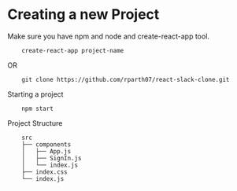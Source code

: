 Creating a new Project
===============================================

Make sure you have npm and node and create-react-app tool.

        create-react-app project-name
        
OR

	    git clone https://github.com/rparth07/react-slack-clone.git


Starting a project

        npm start

Project Structure

        src
        ├── components
        │   ├── App.js
        │   ├── SignIn.js
        │   └── index.js
        ├── index.css
        └── index.js

